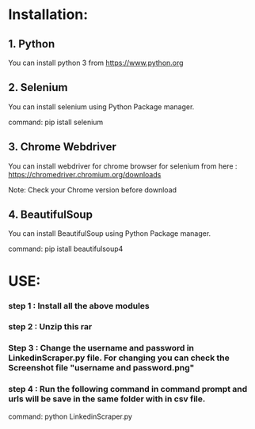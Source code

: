 # Installation:

## 1. Python
 You can install python 3 from https://www.python.org

## 2. Selenium

You can install selenium using Python Package manager.

command: pip istall selenium


## 3. Chrome Webdriver

You can install webdriver for chrome browser for selenium from here : https://chromedriver.chromium.org/downloads

Note: Check your Chrome version before download


## 4. BeautifulSoup

You can install BeautifulSoup using Python Package manager.

command: pip istall beautifulsoup4


# USE:

### step 1 : Install all the above modules

### step 2 : Unzip this rar

### Step 3 : Change the username and password in LinkedinScraper.py file. For changing you can check the Screenshot file "username and password.png"

### step 4 : Run the following command in command prompt and urls will be save in the same folder with in csv file. 

command: python LinkedinScraper.py
